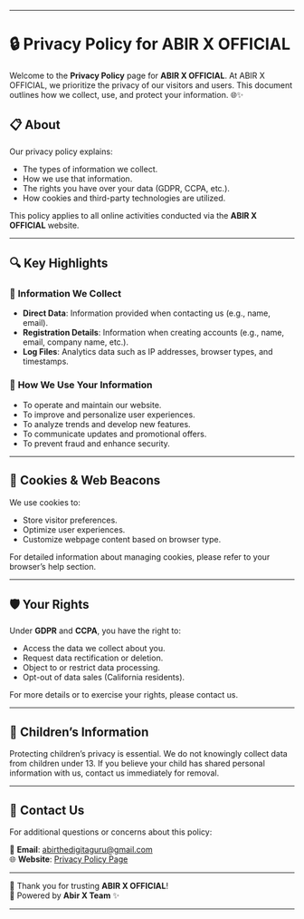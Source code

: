 
---

# 🔒 Privacy Policy for ABIR X OFFICIAL

Welcome to the **Privacy Policy** page for **ABIR X OFFICIAL**. At ABIR X OFFICIAL, we prioritize the privacy of our visitors and users. This document outlines how we collect, use, and protect your information. 🌐✨

## 📋 About

Our privacy policy explains:

- The types of information we collect.
- How we use that information.
- The rights you have over your data (GDPR, CCPA, etc.).
- How cookies and third-party technologies are utilized.

This policy applies to all online activities conducted via the **ABIR X OFFICIAL** website.

---

## 🔍 Key Highlights

### 📝 **Information We Collect**
- **Direct Data**: Information provided when contacting us (e.g., name, email).
- **Registration Details**: Information when creating accounts (e.g., name, email, company name, etc.).
- **Log Files**: Analytics data such as IP addresses, browser types, and timestamps.

### 🎯 **How We Use Your Information**
- To operate and maintain our website.
- To improve and personalize user experiences.
- To analyze trends and develop new features.
- To communicate updates and promotional offers.
- To prevent fraud and enhance security.

---

## 🍪 Cookies & Web Beacons

We use cookies to:

- Store visitor preferences.
- Optimize user experiences.
- Customize webpage content based on browser type.

For detailed information about managing cookies, please refer to your browser’s help section.

---

## 🛡️ Your Rights

Under **GDPR** and **CCPA**, you have the right to:

- Access the data we collect about you.
- Request data rectification or deletion.
- Object to or restrict data processing.
- Opt-out of data sales (California residents).

For more details or to exercise your rights, please contact us.

---

## 👶 Children’s Information

Protecting children’s privacy is essential. We do not knowingly collect data from children under 13. If you believe your child has shared personal information with us, contact us immediately for removal.

---

## 💬 Contact Us

For additional questions or concerns about this policy:

📧 **Email**: [abirthedigitaguru@gmail.com](mailto:abirthedigitaguru@gmail.com)  
🌐 **Website**: [Privacy Policy Page](https://abirxdhackz.github.io/Terms-And-Conditions)

---

🎉 Thank you for trusting **ABIR X OFFICIAL**!  
🔗 Powered by **Abir X Team** ✨

--- 

